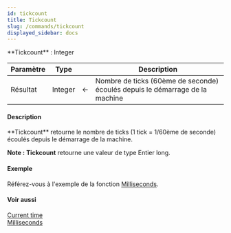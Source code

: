 ```yaml
---
id: tickcount
title: Tickcount
slug: /commands/tickcount
displayed_sidebar: docs
---
```


<!--REF #_command_.Tickcount.Syntax-->**Tickcount**  : Integer<!-- END REF-->
<!--REF #_command_.Tickcount.Params-->
| Paramètre | Type |  | Description |
| --- | --- | --- | --- |
| Résultat | Integer | &#8592; | Nombre de ticks (60ème de seconde) écoulés depuis le démarrage de la machine |

<!-- END REF-->

#### Description 

<!--REF #_command_.Tickcount.Summary-->**Tickcount** retourne le nombre de ticks (1 tick = 1/60ème de seconde) écoulés depuis le démarrage de la machine.<!-- END REF-->

**Note :** **Tickcount** retourne une valeur de type Entier long.

#### Exemple 

Référez-vous à l'exemple de la fonction [Milliseconds](milliseconds.md).

#### Voir aussi 

[Current time](current-time.md)  
[Milliseconds](milliseconds.md)  